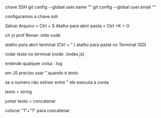chave SSH 
git config --global user.name "<nome>"
git config --global user.email "<email>"

configuramos a chave ssh

Salvar Arquivo = Ctrl + S
Atalho para abrir pasta  = Ctrl +K + O

ch yt prof Renan :inite code 

atalho para abrir terminal (Ctrl + " )
atalho para pasta no Terminal (SD)

rodar teste no terminal (node .\index.js)

entende qualquer coisa : log

em JS preciso usar " quando é texto


se o numero não estiver entre " ele executa a conta

texto = string

juntar texto = concatenar

colocar "1"+"1" para concatenar


